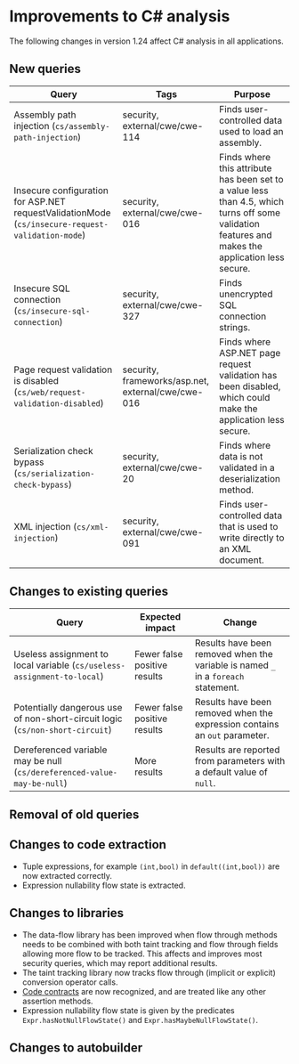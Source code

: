 # Improvements to C# analysis

The following changes in version 1.24 affect C# analysis in all applications.

## New queries

| **Query**                   | **Tags**  | **Purpose**                                                        |
|-----------------------------|-----------|--------------------------------------------------------------------|
| Assembly path injection (`cs/assembly-path-injection`) | security, external/cwe/cwe-114 | Finds user-controlled data used to load an assembly. |
| Insecure configuration for ASP.NET requestValidationMode (`cs/insecure-request-validation-mode`) | security, external/cwe/cwe-016 | Finds where this attribute has been set to a value less than 4.5, which turns off some validation features and makes the application less secure. |
| Insecure SQL connection (`cs/insecure-sql-connection`) | security, external/cwe/cwe-327 | Finds unencrypted SQL connection strings. |
| Page request validation is disabled (`cs/web/request-validation-disabled`) | security, frameworks/asp.net, external/cwe/cwe-016 | Finds where ASP.NET page request validation has been disabled, which could make the application less secure. |
| Serialization check bypass (`cs/serialization-check-bypass`) | security, external/cwe/cwe-20 | Finds where data is not validated in a deserialization method. |
| XML injection (`cs/xml-injection`) | security, external/cwe/cwe-091 | Finds user-controlled data that is used to write directly to an XML document. |

## Changes to existing queries

| **Query**                    | **Expected impact**    | **Change**                        |
|------------------------------|------------------------|-----------------------------------|
| Useless assignment to local variable (`cs/useless-assignment-to-local`) | Fewer false positive results | Results have been removed when the variable is named `_` in a `foreach` statement. | 
| Potentially dangerous use of non-short-circuit logic (`cs/non-short-circuit`) | Fewer false positive results | Results have been removed when the expression contains an `out` parameter. |
| Dereferenced variable may be null (`cs/dereferenced-value-may-be-null`) | More results | Results are reported from parameters with a default value of `null`. |

## Removal of old queries

## Changes to code extraction

* Tuple expressions, for example `(int,bool)` in `default((int,bool))` are now extracted correctly.
* Expression nullability flow state is extracted. 

## Changes to libraries

* The data-flow library has been improved when flow through methods needs to be
  combined with both taint tracking and flow through fields allowing more flow
  to be tracked. This affects and improves most security queries, which may
  report additional results.
* The taint tracking library now tracks flow through (implicit or explicit) conversion operator calls.
* [Code contracts](https://docs.microsoft.com/en-us/dotnet/framework/debug-trace-profile/code-contracts) are now recognized, and are treated like any other assertion methods.
* Expression nullability flow state is given by the predicates `Expr.hasNotNullFlowState()` and `Expr.hasMaybeNullFlowState()`.

## Changes to autobuilder
